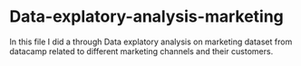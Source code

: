 # Data-explatory-analysis-marketing
In this file I did a through Data explatory analysis on marketing dataset from datacamp related to different marketing channels and their customers.
